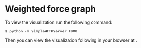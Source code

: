# Weighted force graph

To view the visualization run the following command:

`$ python -m SimpleHTTPServer 8000`

Then you can view the visualization following in your browser at [](http://localhost:8000).